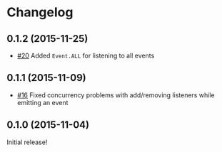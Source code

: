 # Changelog

## 0.1.2 (2015-11-25)

* [#20](https://github.com/trello/navi/pull/20) Added `Event.ALL` for listening to all events

## 0.1.1 (2015-11-09)

* [#16](https://github.com/trello/navi/pull/16) Fixed concurrency problems with add/removing listeners while emitting an event

## 0.1.0 (2015-11-04)

Initial release!